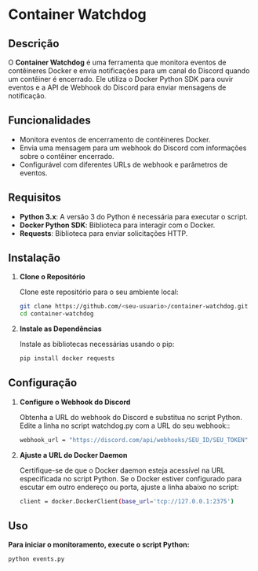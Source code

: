 # Container Watchdog

## Descrição

O **Container Watchdog** é uma ferramenta que monitora eventos de contêineres Docker e envia notificações para um canal do Discord quando um contêiner é encerrado. Ele utiliza o Docker Python SDK para ouvir eventos e a API de Webhook do Discord para enviar mensagens de notificação.

## Funcionalidades

- Monitora eventos de encerramento de contêineres Docker.
- Envia uma mensagem para um webhook do Discord com informações sobre o contêiner encerrado.
- Configurável com diferentes URLs de webhook e parâmetros de eventos.

## Requisitos

- **Python 3.x**: A versão 3 do Python é necessária para executar o script.
- **Docker Python SDK**: Biblioteca para interagir com o Docker.
- **Requests**: Biblioteca para enviar solicitações HTTP.

## Instalação

1. **Clone o Repositório**

   Clone este repositório para o seu ambiente local:
   ```bash
   git clone https://github.com/<seu-usuario>/container-watchdog.git
   cd container-watchdog
2. **Instale as Dependências**

   Instale as bibliotecas necessárias usando o pip:
   ```bash
   pip install docker requests
## Configuração

1. **Configure o Webhook do Discord**

   Obtenha a URL do webhook do Discord e substitua no script Python. Edite a linha no script watchdog.py com a URL do seu webhook::
   ```bash
   webhook_url = "https://discord.com/api/webhooks/SEU_ID/SEU_TOKEN"
2. **Ajuste a URL do Docker Daemon**

   Certifique-se de que o Docker daemon esteja acessível na URL especificada no script Python. Se o Docker estiver configurado para escutar em outro endereço ou porta, ajuste a linha abaixo no script:
   ```bash
   client = docker.DockerClient(base_url='tcp://127.0.0.1:2375')
## Uso

**Para iniciar o monitoramento, execute o script Python:**

   ```bash
python events.py
